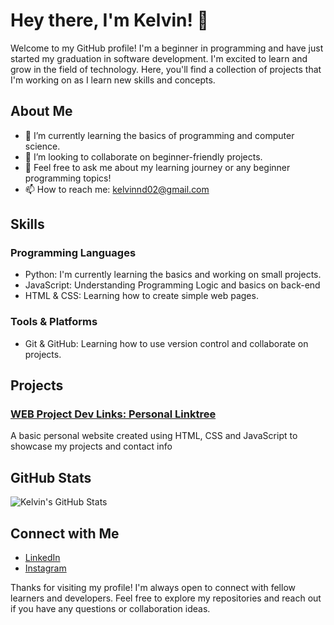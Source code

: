 # Hey there, I'm Kelvin! 👋

Welcome to my GitHub profile! I'm a beginner in programming and have just started my graduation in software development. I'm excited to learn and grow in the field of technology. Here, you'll find a collection of projects that I'm working on as I learn new skills and concepts.

## About Me

- 🌱 I’m currently learning the basics of programming and computer science.
- 👯 I’m looking to collaborate on beginner-friendly projects.
- 💬 Feel free to ask me about my learning journey or any beginner programming topics!
- 📫 How to reach me: kelvinnd02@gmail.com

## Skills

### Programming Languages
- Python: I'm currently learning the basics and working on small projects.
- JavaScript: Understanding Programming Logic and basics on back-end
- HTML & CSS: Learning how to create simple web pages.

### Tools & Platforms
- Git & GitHub: Learning how to use version control and collaborate on projects.

## Projects

### [WEB Project Dev Links: Personal Linktree](https://github.com/kelvnnd/WEBProject_DevLinks)
A basic personal website created using HTML, CSS and JavaScript to showcase my projects and contact info

## GitHub Stats

![Kelvin's GitHub Stats](https://github-readme-stats.vercel.app/api?username=kelvnnd&show_icons=true&theme=radical)

## Connect with Me

- [LinkedIn](https://www.linkedin.com/in/kelvindantas)
- [Instagram](https://instagram.com/kelvnnd)

Thanks for visiting my profile! I'm always open to connect with fellow learners and developers. Feel free to explore my repositories and reach out if you have any questions or collaboration ideas.
